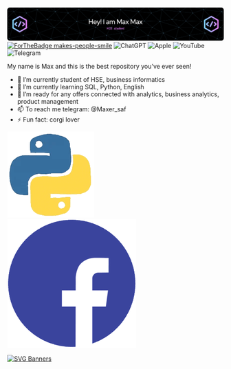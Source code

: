 ![Image alt](https://github.com/maxim-safonov/maxim-safonov/blob/main/github-header-image.png)
[![ForTheBadge makes-people-smile](http://ForTheBadge.com/images/badges/makes-people-smile.svg)](http://ForTheBadge.com) ![ChatGPT](https://img.shields.io/badge/chatGPT-74aa9c?style=for-the-badge&logo=openai&logoColor=white) ![Apple](https://img.shields.io/badge/Apple-%23000000.svg?style=for-the-badge&logo=apple&logoColor=white) 	![YouTube](https://img.shields.io/badge/YouTube-%23FF0000.svg?style=for-the-badge&logo=YouTube&logoColor=white) ![Telegram](https://img.shields.io/badge/Telegram-2CA5E0?style=for-the-badge&logo=telegram&logoColor=white) 

My name is Max and this is the best repository you've ever seen!


- 🔭 I’m currently student of HSE, business informatics
- 🌱 I’m currently learning SQL, Python, English
- 👯 I’m ready for any offers connected with analytics, business analytics, product management
- 📫 To reach me telegram: @Maxer_saf
- ⚡ Fun fact: corgi lover


![Image alt](https://github.com/maxim-safonov/maxim-safonov/blob/main/212257472-08e52665-c503-4bd9-aa20-f5a4dae769b5.gif) ![Image alt](https://github.com/maxim-safonov/maxim-safonov/blob/main/235294016-6556559a-ed58-4ca6-a4c9-c307cbe0b6b7.gif)


[![SVG Banners](https://svg-banners.vercel.app/api?type=rainbow&text1=Dancing%20Rainbow%20🌈&width=800&height=400)](https://github.com/Akshay090/svg-banners)
